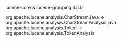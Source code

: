 lucene-core & lucene-grouping 3.5.0



org.apache.lucene.analysis.CharStream.java -> org.apache.lucene.analysis.CharStreamAnalysis.java
org.apache.lucene.analysis.Token -> org.apache.lucene.analysis.TokenAnalysis

